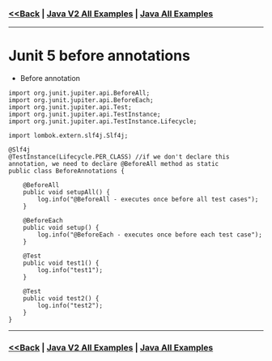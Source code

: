 ### [<<Back](../README.md) | [Java V2 All Examples](https://github.com/avinashbabudonthu/java/blob/master/java-v2/README.md) | [Java All Examples](https://github.com/avinashbabudonthu/java/blob/master/README.md)
------
# Junit 5 before annotations
* Before annotation
```
import org.junit.jupiter.api.BeforeAll;
import org.junit.jupiter.api.BeforeEach;
import org.junit.jupiter.api.Test;
import org.junit.jupiter.api.TestInstance;
import org.junit.jupiter.api.TestInstance.Lifecycle;

import lombok.extern.slf4j.Slf4j;

@Slf4j
@TestInstance(Lifecycle.PER_CLASS) //if we don't declare this annotation, we need to declare @BeforeAll method as static
public class BeforeAnnotations {

	@BeforeAll
	public void setupAll() {
		log.info("@BeforeAll - executes once before all test cases");
	}

	@BeforeEach
	public void setup() {
		log.info("@BeforeEach - executes once before each test case");
	}

	@Test
	public void test1() {
		log.info("test1");
	}

	@Test
	public void test2() {
		log.info("test2");
	}
}
```
------
### [<<Back](../README.md) | [Java V2 All Examples](https://github.com/avinashbabudonthu/java/blob/master/java-v2/README.md) | [Java All Examples](https://github.com/avinashbabudonthu/java/blob/master/README.md)